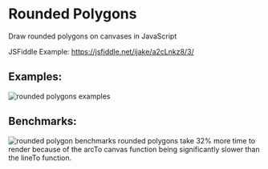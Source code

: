 # Rounded Polygons
Draw rounded polygons on canvases in JavaScript

JSFiddle Example: https://jsfiddle.net/ijake/a2cLnkz8/3/

## Examples:
![rounded polygons examples](https://i.imgur.com/JyxWX2V.png)

## Benchmarks:
![rounded polygon benchmarks](https://i.imgur.com/nfFRvee.png)
rounded polygons take 32% more time to render because of the arcTo canvas function being significantly slower than the lineTo function.
